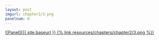 ```yaml
---
layout: post
imgurl: chapter2/3.png
panelnum: 8
---
```


[![Panel]({{ site.baseurl }} {% link resources/chapters/chapter2/3.png %})]({{page.previous.url}}#panel)